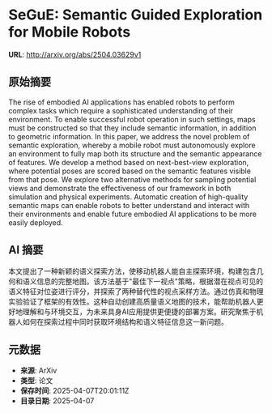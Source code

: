 # SeGuE: Semantic Guided Exploration for Mobile Robots

**URL**: http://arxiv.org/abs/2504.03629v1

## 原始摘要

The rise of embodied AI applications has enabled robots to perform complex
tasks which require a sophisticated understanding of their environment. To
enable successful robot operation in such settings, maps must be constructed so
that they include semantic information, in addition to geometric information.
In this paper, we address the novel problem of semantic exploration, whereby a
mobile robot must autonomously explore an environment to fully map both its
structure and the semantic appearance of features. We develop a method based on
next-best-view exploration, where potential poses are scored based on the
semantic features visible from that pose. We explore two alternative methods
for sampling potential views and demonstrate the effectiveness of our framework
in both simulation and physical experiments. Automatic creation of high-quality
semantic maps can enable robots to better understand and interact with their
environments and enable future embodied AI applications to be more easily
deployed.


## AI 摘要

本文提出了一种新颖的语义探索方法，使移动机器人能自主探索环境，构建包含几何和语义信息的完整地图。该方法基于"最佳下一视点"策略，根据潜在视点可见的语义特征对位姿进行评分，并探索了两种替代性的视点采样方法。通过仿真和物理实验验证了框架的有效性。这种自动创建高质量语义地图的技术，能帮助机器人更好地理解和与环境交互，为未来具身AI应用提供更便捷的部署方案。研究聚焦于机器人如何在探索过程中同时获取环境结构和语义特征信息这一新问题。

## 元数据

- **来源**: ArXiv
- **类型**: 论文
- **保存时间**: 2025-04-07T20:01:11Z
- **目录日期**: 2025-04-07

